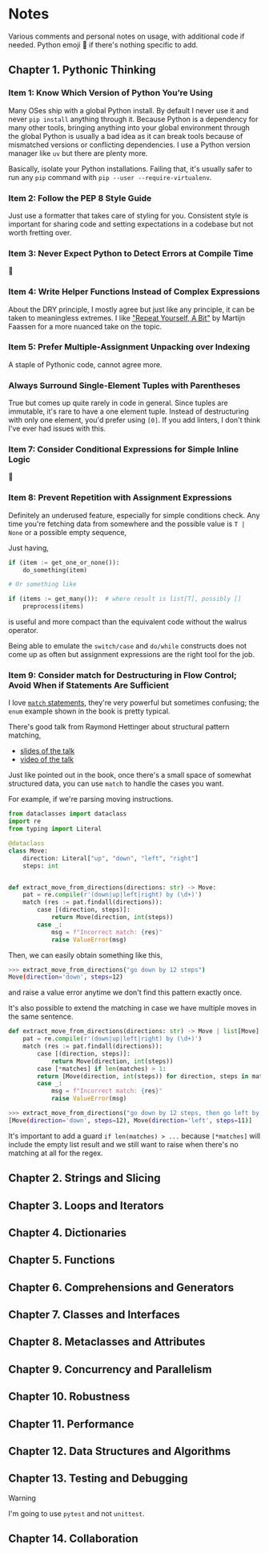 # Notes

Various comments and personal notes on usage, with additional code if needed.
Python emoji 🐍 if there's nothing specific to add.

## Chapter 1. Pythonic Thinking

### Item 1: Know Which Version of Python You’re Using

Many OSes ship with a global Python install. By default I never use it and never
`pip install` anything through it. Because Python is a dependency for many other
tools, bringing anything into your global environment through the global Python
is usually a bad idea as it can break tools because of mismatched versions or
conflicting dependencies. I use a Python version manager like `uv` but there are
plenty more.

Basically, isolate your Python installations. Failing that, it's usually safer
to run any `pip` command with `pip --user --require-virtualenv`.

### Item 2: Follow the PEP 8 Style Guide

Just use a formatter that takes care of styling for you. Consistent style is
important for sharing code and setting expectations in a codebase but not worth
fretting over.

### Item 3: Never Expect Python to Detect Errors at Compile Time

🐍

### Item 4: Write Helper Functions Instead of Complex Expressions

About the DRY principle, I mostly agree but just like any principle, it can be
taken to meaningless extremes. I like ["Repeat Yourself, A
Bit"](https://web.archive.org/web/20250529212037/https://blog.startifact.com/posts/repeat-yourself-a-bit/)
by Martijn Faassen for a more nuanced take on the topic.

### Item 5: Prefer Multiple-Assignment Unpacking over Indexing

A staple of Pythonic code, cannot agree more.

### Always Surround Single-Element Tuples with Parentheses

True but comes up quite rarely in code in general. Since tuples are immutable,
it's rare to have a one element tuple. Instead of destructuring with only one
element, you'd prefer using `[0]`. If you add linters, I don't think I've ever
had issues with this.

### Item 7: Consider Conditional Expressions for Simple Inline Logic

🐍

### Item 8: Prevent Repetition with Assignment Expressions

Definitely an underused feature, especially for simple conditions check. Any time
you're fetching data from somewhere and the possible value is `T | None` or a
possible empty sequence,

Just having,

``` python
if (item := get_one_or_none()):
    do_something(item)

# Or something like

if (items := get_many()):  # where result is list[T], possibly []
    preprocess(items)
```

is useful and more compact than the equivalent code without the walrus operator.

Being able to emulate the `switch/case` and `do/while` constructs does not come
up as often but assignment expressions are the right tool for the job.

### Item 9: Consider match for Destructuring in Flow Control; Avoid When if Statements Are Sufficient

I love [`match`
statements](https://docs.python.org/3/tutorial/controlflow.html#match-statements),
they're very powerful but sometimes confusing; the `enum` example shown in the
book is pretty typical.

There's good talk from Raymond Hettinger about structural pattern matching,

- [slides of the
  talk](https://www.dropbox.com/scl/fi/ggzp2c7l7pbxyf384vtu6/PyITPatternMatchingTalk.pdf?rlkey=qbabyqlixlt99tkcxvohsgj5u&e=1&dl=0)
- [video of the talk](https://www.youtube.com/watch?v=ZTvwxXL37XI)

Just like pointed out in the book, once there's a small space of somewhat
structured data, you can use `match` to handle the cases you want.

For example, if we're parsing moving instructions.

```python
from dataclasses import dataclass
import re
from typing import Literal

@dataclass
class Move:
    direction: Literal["up", "down", "left", "right"]
    steps: int


def extract_move_from_directions(directions: str) -> Move:
    pat = re.compile(r'(down|up|left|right) by (\d+)')
    match (res := pat.findall(directions)):
        case [(direction, steps)]:
            return Move(direction, int(steps))
        case _:
            msg = f"Incorrect match: {res}"
            raise ValueError(msg)

```

Then, we can easily obtain something like this,

```sh
>>> extract_move_from_directions("go down by 12 steps")
Move(direction='down', steps=12)
```

and raise a value error anytime we don't find this pattern exactly once.

It's also possible to extend the matching in case we have multiple moves in the
same sentence.

```python
def extract_move_from_directions(directions: str) -> Move | list[Move]:
    pat = re.compile(r'(down|up|left|right) by (\d+)')
    match (res := pat.findall(directions)):
        case [(direction, steps)]:
            return Move(direction, int(steps))
        case [*matches] if len(matches) > 1:
        return [Move(direction, int(steps)) for direction, steps in matches]
        case _:
            msg = f"Incorrect match: {res}"
            raise ValueError(msg)
```

```sh
>>> extract_move_from_directions("go down by 12 steps, then go left by 11 steps")
[Move(direction='down', steps=12), Move(direction='left', steps=11)]
```

It's important to add a guard `if len(matches) > ...` because `[*matches]` will
include the empty list result and we still want to raise when there's no
matching at all for the regex.

## Chapter 2. Strings and Slicing

## Chapter 3. Loops and Iterators

## Chapter 4. Dictionaries

## Chapter 5. Functions

## Chapter 6. Comprehensions and Generators

## Chapter 7. Classes and Interfaces

## Chapter 8. Metaclasses and Attributes

## Chapter 9. Concurrency and Parallelism

## Chapter 10. Robustness

## Chapter 11. Performance

## Chapter 12. Data Structures and Algorithms

## Chapter 13. Testing and Debugging

> [!WARNING]
> I'm going to use `pytest` and not `unittest`.

## Chapter 14. Collaboration
